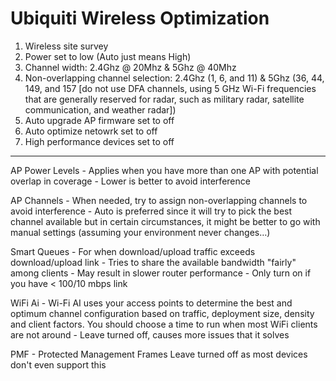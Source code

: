 # Ubiquiti Wireless Optimization

1. Wireless site survey
2. Power set to low (Auto just means High)
3. Channel width: 2.4Ghz @ 20Mhz & 5Ghz @ 40Mhz
4. Non-overlapping channel selection: 2.4Ghz (1, 6, and 11) & 5Ghz (36, 44, 149, and 157 [do not use DFA channels, using 5 GHz Wi-Fi frequencies that are generally reserved for radar, such as military radar, satellite communication, and weather radar])
5. Auto upgrade AP firmware set to off
6. Auto optimize netowrk set to off
7. High performance devices set to off

---

AP Power Levels
	- Applies when you have more than one AP with potential overlap in coverage
	- Lower is better to avoid interference

AP Channels
	- When needed, try to assign non-overlapping channels to avoid interference
	- Auto is preferred since it will try to pick the best channel available but in certain circumstances, it might be better to go with manual settings (assuming your environment never changes…)

Smart Queues
	- For when download/upload traffic exceeds download/upload link
	- Tries to share the available bandwidth "fairly" among clients
	- May result in slower router performance
	- Only turn on if you have < 100/10 mbps link

WiFi Ai
	- Wi-Fi AI uses your access points to determine the best and optimum channel configuration based on traffic, deployment size, density and client factors. You should choose a time to run when most WiFi clients are not around
	- Leave turned off, causes more issues that it solves
	
PMF
	- Protected Management Frames
Leave turned off as most devices don't even support this
